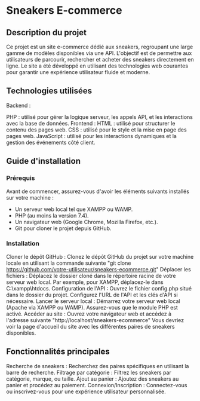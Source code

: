 # Sneakers E-commerce

## Description du projet
Ce projet est un site e-commerce dédié aux sneakers, regroupant une large gamme de modèles disponibles via une API. L'objectif est de permettre aux utilisateurs de parcourir, rechercher et acheter des sneakers directement en ligne. Le site a été développé en utilisant des technologies web courantes pour garantir une expérience utilisateur fluide et moderne.

## Technologies utilisées
Backend :  

PHP : utilisé pour gérer la logique serveur, les appels API, et les interactions avec la base de données.
Frontend :
HTML : utilisé pour structurer le contenu des pages web.
CSS : utilisé pour le style et la mise en page des pages web.
JavaScript : utilisé pour les interactions dynamiques et la gestion des événements côté client.

## Guide d'installation
### Prérequis
Avant de commencer, assurez-vous d'avoir les éléments suivants installés sur votre machine :
* Un serveur web local tel que XAMPP ou WAMP.
* PHP (au moins la version 7.4).
* Un navigateur web (Google Chrome, Mozilla Firefox, etc.).
* Git pour cloner le projet depuis GitHub.
### Installation
Cloner le dépôt GitHub :
Clonez le dépôt GitHub du projet sur votre machine locale en utilisant la commande suivante "git clone https://github.com/votre-utilisateur/sneakers-ecommerce.git"
Déplacer les fichiers :
Déplacez le dossier cloné dans le répertoire racine de votre serveur web local. Par exemple, pour XAMPP, déplacez-le dans C:\xampp\htdocs\.
Configuration de l'API :
Ouvrez le fichier config.php situé dans le dossier du projet.
Configurez l'URL de l'API et les clés d'API si nécessaire.
Lancer le serveur local :
Démarrez votre serveur web local (Apache via XAMPP ou WAMP).
Assurez-vous que le module PHP est activé.
Accéder au site :
Ouvrez votre navigateur web et accédez à l'adresse suivante "http://localhost/sneakers-ecommerce"
Vous devriez voir la page d'accueil du site avec les différentes paires de sneakers disponibles.

## Fonctionnalités principales
Recherche de sneakers : Recherchez des paires spécifiques en utilisant la barre de recherche.
Filtrage par catégorie : Filtrez les sneakers par catégorie, marque, ou taille.
Ajout au panier : Ajoutez des sneakers au panier et procédez au paiement.
Connexion/Inscription : Connectez-vous ou inscrivez-vous pour une expérience utilisateur personnalisée.

